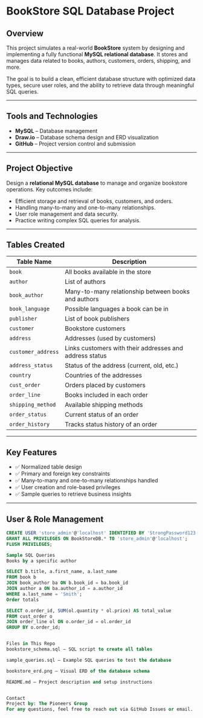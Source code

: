 # BookStore SQL Database Project

## Overview

This project simulates a real-world **BookStore** system by designing and implementing a fully functional **MySQL relational database**. It stores and manages data related to books, authors, customers, orders, shipping, and more.

The goal is to build a clean, efficient database structure with optimized data types, secure user roles, and the ability to retrieve data through meaningful SQL queries.

---

## Tools and Technologies
- **MySQL** – Database management
- **Draw.io** – Database schema design and ERD visualization
- **GitHub** – Project version control and submission

---

## Project Objective

Design a **relational MySQL database** to manage and organize bookstore operations. Key outcomes include:

- Efficient storage and retrieval of books, customers, and orders.
- Handling many-to-many and one-to-many relationships.
- User role management and data security.
- Practice writing complex SQL queries for analysis.

---

## Tables Created

| Table Name         | Description                                                  |
|--------------------|--------------------------------------------------------------|
| `book`             | All books available in the store                             |
| `author`           | List of authors                                              |
| `book_author`      | Many-to-many relationship between books and authors          |
| `book_language`    | Possible languages a book can be in                          |
| `publisher`        | List of book publishers                                      |
| `customer`         | Bookstore customers                                          |
| `address`          | Addresses (used by customers)                                |
| `customer_address` | Links customers with their addresses and address status      |
| `address_status`   | Status of the address (current, old, etc.)                   |
| `country`          | Countries of the addresses                                   |
| `cust_order`       | Orders placed by customers                                   |
| `order_line`       | Books included in each order                                 |
| `shipping_method`  | Available shipping methods                                   |
| `order_status`     | Current status of an order                                   |
| `order_history`    | Tracks status history of an order                            |

---

## Key Features

- ✅ Normalized table design
- ✅ Primary and foreign key constraints
- ✅ Many-to-many and one-to-many relationships handled
- ✅ User creation and role-based privileges
- ✅ Sample queries to retrieve business insights

---

## User & Role Management

```sql
CREATE USER 'store_admin'@'localhost' IDENTIFIED BY 'StrongPassword123';
GRANT ALL PRIVILEGES ON BookStoreDB.* TO 'store_admin'@'localhost';
FLUSH PRIVILEGES;

Sample SQL Queries
Books by a specific author

SELECT b.title, a.first_name, a.last_name
FROM book b
JOIN book_author ba ON b.book_id = ba.book_id
JOIN author a ON ba.author_id = a.author_id
WHERE a.last_name = 'Smith';
Order totals

SELECT o.order_id, SUM(ol.quantity * ol.price) AS total_value
FROM cust_order o
JOIN order_line ol ON o.order_id = ol.order_id
GROUP BY o.order_id;


Files in This Repo
bookstore_schema.sql – SQL script to create all tables

sample_queries.sql – Example SQL queries to test the database

bookstore_erd.png – Visual ERD of the database schema

README.md – Project description and setup instructions


Contact
Project by: The Pioneers Group
For any questions, feel free to reach out via GitHub Issues or email.
